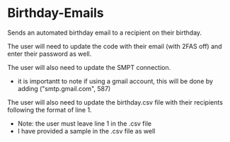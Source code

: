 # Birthday-Emails
Sends an automated birthday email to a recipient on their birthday. 

The user will need to update the code with their email (with 2FAS off) and enter their password as well. 

The user will also need to update the SMPT connection.
- it is importantt to note if using a gmail account, this will be done by adding ("smtp.gmail.com", 587)

The user will also need to update the birthday.csv file with their recipients following the format of line 1.
- Note: the user must leave line 1 in the .csv file
- I have provided a sample in the .csv file as well
